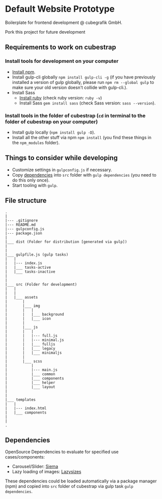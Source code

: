# Default Website Prototype

Boilerplate for frontend development @ cubegrafik GmbH.

Pork this project for future development

## Requirements to work on cubestrap

### Install tools for development on your computer
* [Install npm](http://blog.npmjs.org/post/85484771375/how-to-install-npm).
* Install gulp-cli globally `npm install gulp-cli -g` (if you have previously installed a version of gulp globally, please run `npm rm --global gulp` to make sure your old version doesn't collide with gulp-cli.).
* Install Sass
  * [Install ruby](http://rubyinstaller.org/) (check ruby version: `ruby -v`)
  * Install Sass `gem install sass` (check Sass version: `sass --version`).

### Install tools in the folder of cubestrap (`cd` in terminal to the folder of cubestrap on your computer)
* Install gulp locally (`npm install gulp -D`).
* Install all the other stuff via npm `npm install` (you find these things in the `npm_modules` folder).

## Things to consider while developing
* Customize settings in `gulpconfig.js` if necessary.
* Copy [dependencies](#dependencies) into `src` folder with `gulp dependencies` (you need to do this only once).
* Start tooling with `gulp`.

## File structure
```
.
|
|--- .gitignore
|--- README.md
|--- gulpconfig.js
|--- package.json
|
|___ dist (Folder for distribution [generated via gulp])
|
|
|___ gulpfile.js (gulp tasks)
|   |
|   |--- index.js
|   |___ tasks-active
|   |___ tasks-inactive
|
|
|___ src (Folder for development)
|   |
|   |
|   |___ assets
|       |
|   	|___ img
|       |   |
|       |   |___ background
|       |   |___ icon
|       |   
|       |___ js
|       |   |
|       |   |--- full.js
|       |   |--- minimal.js
|       |   |___ fulljs
|       |   |___ legacy
|       |   |___ minimaljs
|       |
|       |___ scss
|           |
|           |--- main.js
|           |___ common
|           |___ components
|           |___ helper
|           |___ layout
|
|
|___ templates
|   |
|   |--- index.html
|   |___ components
|
|
.
```

## Dependencies

OpenSource Dependencies to evaluate for specified use cases/components:

* Carousel/Slider: [Siema](https://pawelgrzybek.github.io/siema/)
* Lazy loading of images: [Lazysizes](https://github.com/aFarkas/lazysizes)

These dependencies could be loaded automatically via a package manager (npm) and copied into `src` folder of cubestrap via gulp task `gulp dependencies`.
